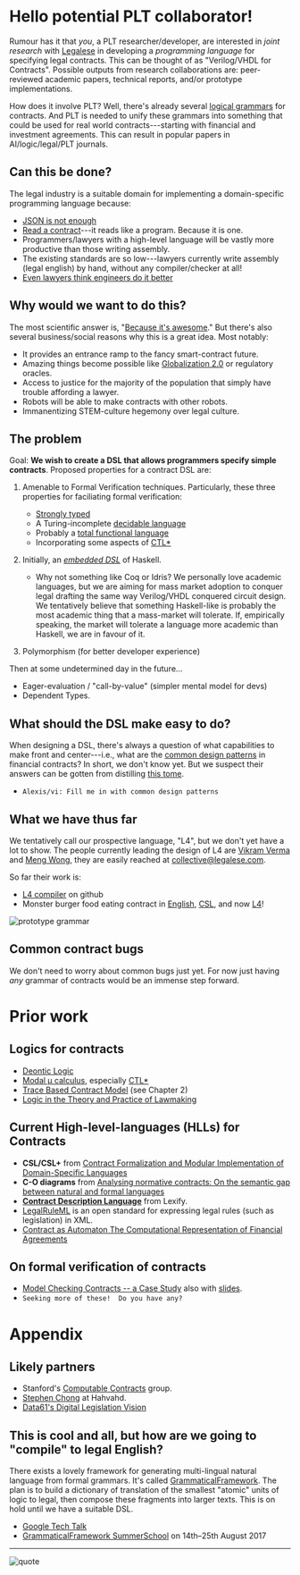 # Hello potential PLT collaborator!

Rumour has it that _you_, a PLT researcher/developer, are interested in _joint research_ with [Legalese](https://legalese.com) in developing a _programming language_ for specifying legal contracts.  This can be thought of as "Verilog/VHDL for Contracts".  Possible outputs from research collaborations are: peer-reviewed academic papers, technical reports, and/or prototype implementations.

How does it involve PLT?  Well, there's already several [logical grammars](#logics-for-contracts) for contracts.  And PLT is needed to unify these grammars into something that could be used for real world contracts---starting with financial and investment agreements.  This can result in popular papers in AI/logic/legal/PLT journals.

## Can this be done?

The legal industry is a suitable domain for implementing a domain-specific programming language because:
* [JSON is not enough](https://medium.com/@Legalese/code-is-law-is-code-4492c864f33f)
* [Read a contract](http://legalese.com/v1.0/page/future#section-original-motivation)---it reads like a program.  Because it is one.
* Programmers/lawyers with a high-level language will be vastly more productive than those writing assembly.
* The existing standards are so low---lawyers currently write assembly (legal english) by hand, without any compiler/checker at all!
* [Even lawyers think engineers do it better](https://dl.dropboxusercontent.com/u/3308162/darmstadter%20precision's%20counterfeit%2025758526.pdf)



## Why would we want to do this?
The most scientific answer is, "[Because it's awesome](https://www.smbc-comics.com/?id=2088)."  But there's also several business/social reasons why this is a great idea.  Most notably:

* It provides an entrance ramp to the fancy smart-contract future.
* Amazing things become possible like [Globalization 2.0](http://internetofagreements.com/files/WorldGovernmentSummit-Dubai2017.pdf) or regulatory oracles.
* Access to justice for the majority of the population that simply have trouble affording a lawyer.
* Robots will be able to make contracts with other robots.
* Immanentizing STEM-culture hegemony over legal culture.



## The problem
Goal: **We wish to create a DSL that allows programmers specify simple contracts**.  Proposed properties for a contract DSL are:
1. Amenable to Formal Verification techniques.
   Particularly, these three properties for faciliating formal verification:
   * [Strongly typed](https://en.wikipedia.org/wiki/Strong_and_weak_typing)
   * A Turing-incomplete [decidable language](https://en.wikipedia.org/wiki/Recursive_language)
   * Probably a [total functional language](https://en.m.wikipedia.org/wiki/Total_functional_programming)
   * Incorporating some aspects of [CTL*](https://en.wikipedia.org/wiki/CTL*)

2. Initially, an _[embedded DSL](https://cacm.acm.org/magazines/2011/7/109910-dsl-for-the-uninitiated/fulltext)_ of Haskell.
   - Why not something like Coq or Idris?  We personally love academic languages, but we are aiming for mass market adoption to conquer legal drafting the same way Verilog/VHDL conquered circuit design.  We tentatively believe that something Haskell-like is probably the most academic thing that a mass-market will tolerate.  If, empirically speaking, the market will tolerate a language more academic than Haskell, we are in favour of it.



3. Polymorphism (for better developer experience)

Then at some undetermined day in the future...
* Eager-evaluation / "call-by-value" (simpler mental model for devs)
* Dependent Types.


## What should the DSL make easy to do?
When designing a DSL, there's always a question of what capabilities to make front and center---i.e., what are the [common design patterns](https://en.wikipedia.org/wiki/Pattern_Languages_of_Programs) in financial contracts?  In short, we don't know yet.  But we suspect their answers can be gotten from distilling [this tome](https://www.amazon.com/gp/product/1614388032?ie=UTF8).
* `Alexis/vi: Fill me in with common design patterns`


## What we have thus far
We tentatively call our prospective language, "L4", but we don't yet have a lot to show.  The people currently leading the design of L4 are [Vikram Verma](https://github.com/fmap) and [Meng Wong](https://www.linkedin.com/in/mengwong/), they are easily reached at [collective@legalese.com](mailto:collective@legalese.com).

So far their work is:
* [L4 compiler](https://github.com/legalese/legalese-compiler/) on github
* Monster burger food eating contract in [English](https://github.com/legalese/legalese-compiler/blob/master/sandbox6/monsterburger/README.org#gauntlets-version), [CSL](https://github.com/legalese/legalese-compiler/blob/master/sandbox6/monsterburger/burger1.csl), and now [L4](https://github.com/legalese/legalese-compiler/blob/master/sandbox6/monsterburger/burger1.l4)!

![prototype grammar](https://dl.dropboxusercontent.com/u/3308162/legalese--L4spec.png "the spec")





## Common contract bugs
We don't need to worry about common bugs just yet.  For now just having *any* grammar of contracts would be an immense step forward.

# Prior work
## Logics for contracts
* [Deontic Logic](https://plato.stanford.edu/entries/logic-deontic/)
* [Modal μ calculus](https://en.wikipedia.org/wiki/Modal_%CE%BC-calculus), especially [CTL*](https://en.wikipedia.org/wiki/CTL*)
* [Trace Based Contract Model](https://drive.google.com/open?id=0BxOaYa8pqqSwbl9GMWtwVU5HSFU) (see Chapter 2)
* [Logic in the Theory and Practice of Lawmaking](https://dl.dropboxusercontent.com/u/3308162/Logic%20in%20the%20Theory%20and%20Practice%20of%20Lawmaking.pdf)

## Current High-level-languages (HLLs) for Contracts
* **CSL/CSL+** from [Contract Formalization and Modular Implementation of Domain-Specific Languages](https://drive.google.com/open?id=0BxOaYa8pqqSwbl9GMWtwVU5HSFU)
* **C-O diagrams** from [Analysing normative contracts: On the semantic gap between natural and formal languages](https://gupea.ub.gu.se/bitstream/2077/40725/1/gupea_2077_40725_1.pdf)
* **[Contract Description Language](https://www.lexifi.com/product/technology/contract-description-language)** from Lexify.
* [LegalRuleML](https://www.oasis-open.org/committees/legalruleml/) is an open standard for expressing legal rules (such as legislation) in XML.
* [Contract as Automaton The Computational Representation of Financial Agreements](http://financialresearch.gov/working-papers/files/OFRwp-2015-04_Contract-as-Automaton-The-Computational-Representation-of-Financial-Agreements.pdf)

## On formal verification of contracts
* [Model Checking Contracts -- a Case Study](http://lara.epfl.ch/w/_media/contractlanguage.pdf) also with [slides](http://www.cse.chalmers.se/~gersch/slides-talks/slides-ATVA-07.pdf).
* ```Seeking more of these!  Do you have any?```


# Appendix

## Likely partners
* Stanford's [Computable Contracts](http://compk.stanford.edu) group.
* [Stephen Chong](http://people.seas.harvard.edu/~chong/) at Hahvahd.
* [Data61's Digital Legislation Vision](http://digital-legislation.net/)

## This is cool and all, but how are we going to "compile" to legal English?

There exists a lovely framework for generating multi-lingual natural language from formal grammars.  It's called [GrammaticalFramework](http://grammaticalframework.org).  The plan is to build a dictionary of translation of the smallest "atomic" units of logic to legal, then compose these fragments into larger texts.  This is on hold until we have a suitable DSL.
* [Google Tech Talk](https://www.youtube.com/watch?v=x1LFbDQhbso)
* [GrammaticalFramework SummerSchool](http://school.grammaticalframework.org/2017/) on 14th–25th August 2017

---

![quote](https://dl.dropboxusercontent.com/u/3308162/legalese-quote.png "the quote")

